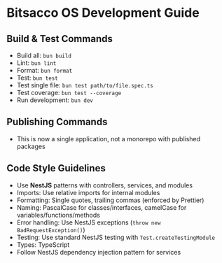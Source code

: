 # Bitsacco OS Development Guide

## Build & Test Commands
- Build all: `bun build`
- Lint: `bun lint`
- Format: `bun format`
- Test: `bun test`
- Test single file: `bun test path/to/file.spec.ts`
- Test coverage: `bun test --coverage`
- Run development: `bun dev`

## Publishing Commands
- This is now a single application, not a monorepo with published packages

## Code Style Guidelines
- Use **NestJS** patterns with controllers, services, and modules
- Imports: Use relative imports for internal modules
- Formatting: Single quotes, trailing commas (enforced by Prettier)
- Naming: PascalCase for classes/interfaces, camelCase for variables/functions/methods
- Error handling: Use NestJS exceptions (`throw new BadRequestException()`)
- Testing: Use standard NestJS testing with `Test.createTestingModule`
- Types: TypeScript
- Follow NestJS dependency injection pattern for services